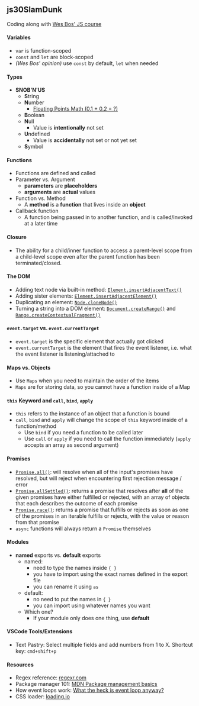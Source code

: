 ## js30SlamDunk
Coding along with [Wes Bos' JS course](https://github.com/wesbos/beginner-javascript)

#### Variables
- `var` is function-scoped
- `const` and `let` are block-scoped
- *(Wes Bos' opinion)* use `const` by default, `let` when needed

#### Types
- **SNOB'N'US**
  - **S**tring
  - **N**umber
    - [Floating Points Math (0.1 + 0.2 = ?)](https://0.30000000000000004.com/)
  - **B**oolean
  - **N**ull
    - Value is **intentionally** not set
  - **U**ndefined
    - Value is **accidentally** not set or not yet set
  - **S**ymbol

#### Functions
- Functions are defined and called
- Parameter vs. Argument
  - **parameters** are **placeholders**
  - **arguments** are **actual** values
- Function vs. Method
  - A **method** is a **function** that lives inside an **object**
- Callback function
  - A function being passed in to another function, and is called/invoked at a later time

#### Closure
- The ability for a child/inner function to access a parent-level scope from a child-level scope even after the parent function has been terminated/closed.
#### The DOM
- Adding text node via built-in method: [`Element.insertAdjacentText()`](https://developer.mozilla.org/en-US/docs/Web/API/Element/insertAdjacentText)
- Adding sister elements: [`Element.insertAdjacentElement()`](https://developer.mozilla.org/en-US/docs/Web/API/Element/insertAdjacentElement)
- Duplicating an element: [`Node.cloneNode()`](https://developer.mozilla.org/en-US/docs/Web/API/Node/cloneNode)
- Turning a string into a DOM element: [`Document.createRange()`](https://developer.mozilla.org/en-US/docs/Web/API/Document/createRange) and [`Range.createContextualFragment()`](https://developer.mozilla.org/en-US/docs/Web/API/Range/createContextualFragment)

#### `event.target` vs. `event.currentTarget`
- `event.target` is the specific element that actually got clicked
- `event.currentTarget` is the element that fires the event listener, i.e. what the event listener is listening/attached to

#### Maps vs. Objects
- Use `Maps` when you need to maintain the order of the items 
- `Maps` are for storing data, so you cannot have a function inside of a Map

#### `this` Keyword and `call`, `bind`, `apply`
- `this` refers to the instance of an object that a function is bound
- `call`, `bind` and `apply` will change the scope of `this` keyword inside of a function/method
  - Use `bind` if you need a function to be called later
  - Use `call` or `apply` if you need to call the function immediately (`apply` accepts an array as second argument)

#### Promises
- [`Promise.all()`](https://developer.mozilla.org/en-US/docs/Web/JavaScript/Reference/Global_Objects/Promise/all): will resolve when all of the input's promises have resolved, but will reject when encountering first rejection message / error
- [`Promise.allSettled()`](https://developer.mozilla.org/en-US/docs/Web/JavaScript/Reference/Global_Objects/Promise/allSettled): returns a promise that resolves after **all** of the given promises have either fulfilled or rejected, with an array of objects that each describes the outcome of each promise
- [`Promise.race()`](https://developer.mozilla.org/en-US/docs/Web/JavaScript/Reference/Global_Objects/Promise/race): returns a promise that fulfills or rejects as soon as one of the promises in an iterable fulfills or rejects, with the value or reason from that promise
- `async` functions will always return a `Promise` themselves

#### Modules
- **named** exports vs. **default** exports
  - named: 
    - need to type the names inside `{ }`
    - you have to import using the exact names defined in the export file
    - you can rename it using `as`
  - default: 
    - no need to put the names in `{ }`
    - you can import using whatever names you want
  - Which one?
    - If your module only does one thing, use **default** 

#### VSCode Tools/Extensions
- Text Pastry: Select multiple fields and add numbers from 1 to X. Shortcut key: `cmd+shift+p`

#### Resources
- Regex reference: [regexr.com](https://regexr.com/)
- Package manager 101: [MDN Package management basics](https://developer.mozilla.org/en-US/docs/Learn/Tools_and_testing/Understanding_client-side_tools/Package_management)
- How event loops work: [What the heck is event loop anyway?](https://www.youtube.com/watch?v=8aGhZQkoFbQ)
- CSS loader: [loading.io](https://loading.io/css)